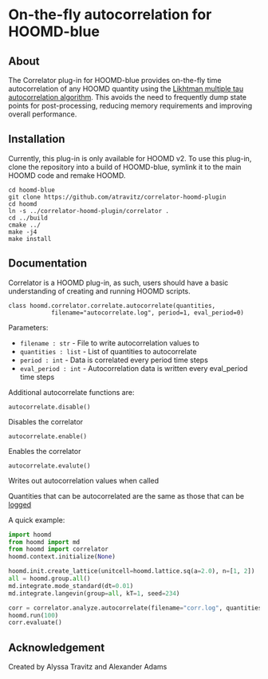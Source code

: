 # On-the-fly autocorrelation for HOOMD-blue

## About

The Correlator plug-in for HOOMD-blue provides on-the-fly time autocorrelation of any HOOMD quantity using the [Likhtman multiple tau autocorrelation algorithm](https://aip.scitation.org/doi/10.1063/1.3491098).
This avoids the need to frequently dump state points for post-processing, reducing memory requirements and improving overall performance.

## Installation

Currently, this plug-in is only available for HOOMD v2.
To use this plug-in, clone the repository into a build of HOOMD-blue, symlink it
to the main HOOMD code and remake HOOMD.

    cd hoomd-blue
    git clone https://github.com/atravitz/correlator-hoomd-plugin
    cd hoomd
    ln -s ../correlator-hoomd-plugin/correlator .
    cd ../build
    cmake ../
    make -j4
    make install

## Documentation

Correlator is a HOOMD plug-in, as such, users should have a basic understanding of creating and running HOOMD scripts.

    class hoomd.correlator.correlate.autocorrelate(quantities,
                filename="autocorrelate.log", period=1, eval_period=0)

Parameters:
* `filename : str` - File to write autocorrelation values to
* `quantities : list` - List of quantities to autocorrelate
* `period : int` - Data is correlated every period time steps
* `eval_period : int` - Autocorrelation data is written every eval_period time steps

Additional autocorrelate functions are:

    autocorrelate.disable()

Disables the correlator

    autocorrelate.enable()

Enables the correlator

    autocorrelate.evalute()

Writes out autocorrelation values when called

Quantities that can be autocorrelated are the same as those that can be [logged](http://hoomd-blue.readthedocs.io/en/stable/module-hoomd-analyze.html)

A quick example:

```python
import hoomd
from hoomd import md
from hoomd import correlator
hoomd.context.initialize(None)

hoomd.init.create_lattice(unitcell=hoomd.lattice.sq(a=2.0), n=[1, 2])
all = hoomd.group.all()
md.integrate.mode_standard(dt=0.01)
md.integrate.langevin(group=all, kT=1, seed=234)

corr = correlator.analyze.autocorrelate(filename="corr.log", quantities=["pressure",], period=1, eval_period=10)
hoomd.run(100)
corr.evaluate()
```

## Acknowledgement

Created by Alyssa Travitz and Alexander Adams
